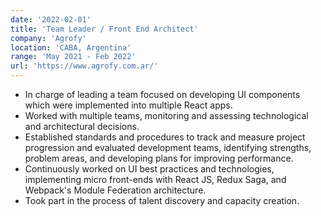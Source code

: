 ```yaml
---
date: '2022-02-01'
title: 'Team Leader / Front End Architect'
company: 'Agrofy'
location: 'CABA, Argentina'
range: 'May 2021 - Feb 2022'
url: 'https://www.agrofy.com.ar/'
---
```


- In charge of leading a team focused on developing UI components which were implemented into multiple React apps.
- Worked with multiple teams, monitoring and assessing technological and architectural decisions.
- Established standards and procedures to track and measure project progression and evaluated development teams, identifying strengths, problem areas, and developing plans for improving performance.
- Continuously worked on UI best practices and technologies, implementing micro front-ends with React JS, Redux Saga, and Webpack's Module Federation architecture.
- Took part in the process of talent discovery and capacity creation.